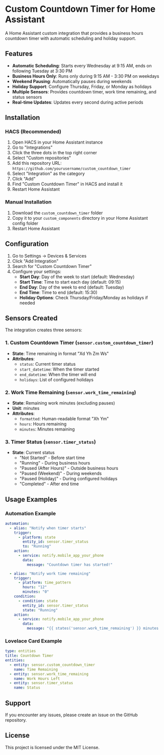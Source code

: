# Custom Countdown Timer for Home Assistant

A Home Assistant custom integration that provides a business hours countdown timer with automatic scheduling and holiday support.

## Features

- **Automatic Scheduling**: Starts every Wednesday at 9:15 AM, ends on following Tuesday at 3:30 PM
- **Business Hours Only**: Runs only during 9:15 AM - 3:30 PM on weekdays
- **Weekend Pausing**: Automatically pauses during weekends
- **Holiday Support**: Configure Thursday, Friday, or Monday as holidays
- **Multiple Sensors**: Provides countdown timer, work time remaining, and status sensors
- **Real-time Updates**: Updates every second during active periods

## Installation

### HACS (Recommended)

1. Open HACS in your Home Assistant instance
2. Go to "Integrations"
3. Click the three dots in the top right corner
4. Select "Custom repositories"
5. Add this repository URL: `https://github.com/yourusername/custom_countdown_timer`
6. Select "Integration" as the category
7. Click "Add"
8. Find "Custom Countdown Timer" in HACS and install it
9. Restart Home Assistant

### Manual Installation

1. Download the `custom_countdown_timer` folder
2. Copy it to your `custom_components` directory in your Home Assistant config folder
3. Restart Home Assistant

## Configuration

1. Go to Settings → Devices & Services
2. Click "Add Integration"
3. Search for "Custom Countdown Timer"
4. Configure your settings:
   - **Start Day**: Day of the week to start (default: Wednesday)
   - **Start Time**: Time to start each day (default: 09:15)
   - **End Day**: Day of the week to end (default: Tuesday)
   - **End Time**: Time to end (default: 15:30)
   - **Holiday Options**: Check Thursday/Friday/Monday as holidays if needed

## Sensors Created

The integration creates three sensors:

### 1. Custom Countdown Timer (`sensor.custom_countdown_timer`)
- **State**: Time remaining in format "Xd Yh Zm Ws"
- **Attributes**:
  - `status`: Current timer status
  - `start_datetime`: When the timer started
  - `end_datetime`: When the timer will end
  - `holidays`: List of configured holidays

### 2. Work Time Remaining (`sensor.work_time_remaining`)
- **State**: Remaining work minutes (excluding pauses)
- **Unit**: minutes
- **Attributes**:
  - `formatted`: Human-readable format "Xh Ym"
  - `hours`: Hours remaining
  - `minutes`: Minutes remaining

### 3. Timer Status (`sensor.timer_status`)
- **State**: Current status
  - "Not Started" - Before start time
  - "Running" - During business hours
  - "Paused (After Hours)" - Outside business hours
  - "Paused (Weekend)" - During weekends
  - "Paused (Holiday)" - During configured holidays
  - "Completed" - After end time

## Usage Examples

### Automation Example
```yaml
automation:
  - alias: "Notify when timer starts"
    trigger:
      - platform: state
        entity_id: sensor.timer_status
        to: "Running"
    action:
      - service: notify.mobile_app_your_phone
        data:
          message: "Countdown timer has started!"

  - alias: "Notify work time remaining"
    trigger:
      - platform: time_pattern
        hours: "12"
        minutes: "0"
    condition:
      - condition: state
        entity_id: sensor.timer_status
        state: "Running"
    action:
      - service: notify.mobile_app_your_phone
        data:
          message: "{{ states('sensor.work_time_remaining') }} minutes of work time remaining"
```

### Lovelace Card Example
```yaml
type: entities
title: Countdown Timer
entities:
  - entity: sensor.custom_countdown_timer
    name: Time Remaining
  - entity: sensor.work_time_remaining
    name: Work Hours Left
  - entity: sensor.timer_status
    name: Status
```

## Support

If you encounter any issues, please create an issue on the GitHub repository.

## License

This project is licensed under the MIT License.

